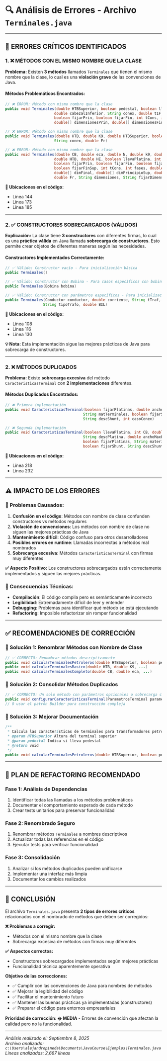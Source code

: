 # 🔍 Análisis de Errores - Archivo `Terminales.java`

---

## 🚨 **ERRORES CRÍTICOS IDENTIFICADOS**

### **1. ❌ MÉTODOS CON EL MISMO NOMBRE QUE LA CLASE**

**Problema:** Existen **3 métodos** llamados `Terminales` que tienen el mismo nombre que la clase, lo cual es una **violación grave** de las convenciones de Java.

#### **Métodos Problemáticos Encontrados:**

```java
// ❌ ERROR: Método con mismo nombre que la clase
public void Terminales(double HTBSuperior, boolean pedestal, boolean llevaPlatina, 
                      double cabezalInferior, String conex, double t1F, String ubiBobina, 
                      boolean fijarPrin, boolean fijarFin, int tCons, int fases, 
                      double[] dimensionesPrin, double[] dimensionesFin, double BIL, double fr)

// ❌ ERROR: Método con mismo nombre que la clase  
public void Terminales(double HTB, double K9, double HTBSuperior, boolean pedestal, 
                      String conex, double Fr)

// ❌ ERROR: Método con mismo nombre que la clase
public void Terminales(double CB, double eca, double N, double k9, double k93, double k94, 
                      double HTB, double HE, boolean llevaPlatina, int conex, 
                      boolean fijarPrin, boolean fijarFin, boolean fijarPrinSup, 
                      boolean fijarFinSup, int tCons, int fases, double[] dimPrincipio, 
                      double[] dimFinal, double[] dimPrincipioSup, double[] dimFinalSup, 
                      double Fr, String dimensiones, String fijarDimensiones)
```

**📍 Ubicaciones en el código:**
- Línea 144
- Línea 173  
- Línea 185

---

### **2. ✅ CONSTRUCTORES SOBRECARGADOS (VÁLIDOS)**

**Explicación:** La clase tiene **3 constructores** con diferentes firmas, lo cual es una **práctica válida** en Java llamada **sobrecarga de constructores**. Esto permite crear objetos de diferentes maneras según las necesidades.

#### **Constructores Implementados Correctamente:**

```java
// ✅ Válido: Constructor vacío - Para inicialización básica
public Terminales()

// ✅ Válido: Constructor con Bobina - Para casos específicos con bobina
public Terminales(Bobina bobina)

// ✅ Válido: Constructor con parámetros específicos - Para inicialización completa
public Terminales(Conductor conductor, double corriente, String tTraf, 
                 String tipoTrafo, double BIL)
```

**📍 Ubicaciones en el código:**
- Línea 108
- Línea 116
- Línea 130

**💡 Nota:** Esta implementación sigue las mejores prácticas de Java para sobrecarga de constructores.

---

### **2. ❌ MÉTODOS DUPLICADOS**

**Problema:** Existe **sobrecarga excesiva** del método `CaracteristicasTerminal` con **2 implementaciones** diferentes.

#### **Métodos Duplicados Encontrados:**

```java
// ❌ Primera implementación
public void CaracteristicasTerminal(boolean fijarPlatinas, double anchomaxplatinas, 
                                   String matTerminales, boolean fijarShunt, 
                                   String descShunt, int casoConex)

// ❌ Segunda implementación  
public void CaracteristicasTerminal(boolean llevaPlatina, int CB, double k93, 
                                   String descPlatina, double anchoMaxPlatina, 
                                   boolean fijarPlatinas, String materialTerminal, 
                                   boolean fijarShunt, String descShunt, int casoConex)
```

**📍 Ubicaciones en el código:**
- Línea 218
- Línea 232

---

## ⚠️ **IMPACTO DE LOS ERRORES**

### **🔴 Problemas Causados:**

1. **Confusión en el código**: Métodos con nombre de clase confunden constructores vs métodos regulares
2. **Violación de convenciones**: Los métodos con nombre de clase no siguen las mejores prácticas de Java
3. **Mantenimiento difícil**: Código confuso para otros desarrolladores
4. **Posibles errores en runtime**: Llamadas incorrectas a métodos mal nombrados
5. **Sobrecarga excesiva**: Métodos `CaracteristicasTerminal` con firmas muy diferentes

**✅ Aspecto Positivo:** Los constructores sobrecargados están correctamente implementados y siguen las mejores prácticas.

### **🔴 Consecuencias Técnicas:**

- **Compilación**: El código compila pero es semánticamente incorrecto
- **Legibilidad**: Extremadamente difícil de leer y entender
- **Debugging**: Problemas para identificar qué método se está ejecutando
- **Refactoring**: Imposible refactorizar sin romper funcionalidad

---

## ✅ **RECOMENDACIONES DE CORRECCIÓN**

### **🔧 Solución 1: Renombrar Métodos con Nombre de Clase**

```java
// ✅ CORRECTO: Renombrar métodos descriptivamente
public void calcularTerminalesPetroleros(double HTBSuperior, boolean pedestal, ...)
public void calcularTerminalesBasico(double HTB, double K9, ...)  
public void calcularTerminalesCompleto(double CB, double eca, ...)
```

### **🔧 Solución 2: Consolidar Métodos Duplicados**

```java
// ✅ CORRECTO: Un solo método con parámetros opcionales o sobrecarga clara
public void configurarCaracteristicasTerminal(ParametrosTerminal parametros)
// O usar el patrón Builder para construcción compleja
```

### **🔧 Solución 3: Mejorar Documentación**

```java
/**
 * Calcula las características de terminales para transformadores petroleros.
 * @param HTBSuperior Altura del terminal superior
 * @param pedestal Indica si lleva pedestal
 * @return void
 */
public void calcularTerminalesPetroleros(double HTBSuperior, boolean pedestal, ...)
```

---

## 🎯 **PLAN DE REFACTORING RECOMENDADO**

### **Fase 1: Análisis de Dependencias**
1. Identificar todas las llamadas a los métodos problemáticos
2. Documentar el comportamiento esperado de cada método
3. Crear tests unitarios para preservar funcionalidad

### **Fase 2: Renombrado Seguro**
1. Renombrar métodos `Terminales` a nombres descriptivos
2. Actualizar todas las referencias en el código
3. Ejecutar tests para verificar funcionalidad

### **Fase 3: Consolidación**
1. Analizar si los métodos duplicados pueden unificarse
2. Implementar una interfaz más limpia
3. Documentar los cambios realizados

---

## 📝 **CONCLUSIÓN**

El archivo `Terminales.java` presenta **2 tipos de errores críticos** relacionados con el nombrado de métodos que deben ser corregidos:

**❌ Problemas a corregir:**
- Métodos con el mismo nombre que la clase
- Sobrecarga excesiva de métodos con firmas muy diferentes

**✅ Aspectos correctos:**
- Constructores sobrecargados implementados según mejores prácticas
- Funcionalidad técnica aparentemente operativa

**Objetivo de las correcciones:**
- ✅ Cumplir con las convenciones de Java para nombres de métodos
- ✅ Mejorar la legibilidad del código  
- ✅ Facilitar el mantenimiento futuro
- ✅ Mantener las buenas prácticas ya implementadas (constructores)
- ✅ Preparar el código para entornos empresariales

**Prioridad de corrección: � MEDIA** - Errores de convención que afectan la calidad pero no la funcionalidad.

---

*Análisis realizado el: Septiembre 8, 2025*  
*Archivo analizado: `c:\Users\alejandropineda\Documents\JavaCourse\Ejemplos\Terminales.java`*  
*Líneas analizadas: 2,667 líneas*
